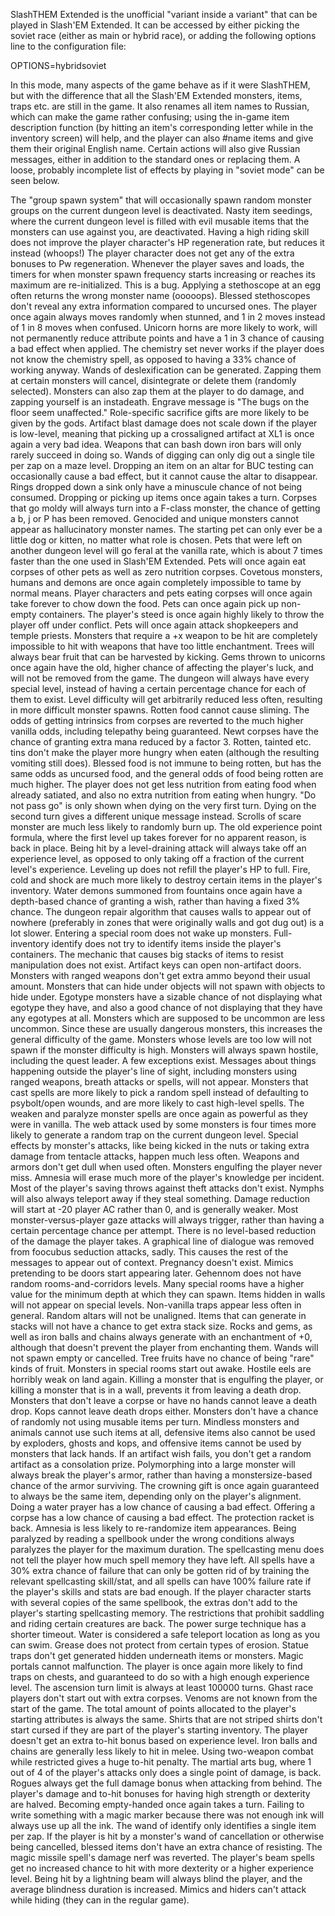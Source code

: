 SlashTHEM Extended is the unofficial "variant inside a variant" that can be played in Slash'EM Extended. It can be accessed by either picking the soviet race (either as main or hybrid race), or adding the following options line to the configuration file:

OPTIONS=hybridsoviet

In this mode, many aspects of the game behave as if it were SlashTHEM, but with the difference that all the Slash'EM Extended monsters, items, traps etc. are still in the game. It also renames all item names to Russian, which can make the game rather confusing; using the in-game item description function (by hitting an item's corresponding letter while in the inventory screen) will help, and the player can also #name items and give them their original English name. Certain actions will also give Russian messages, either in addition to the standard ones or replacing them. A loose, probably incomplete list of effects by playing in "soviet mode" can be seen below.

The "group spawn system" that will occasionally spawn random monster groups on the current dungeon level is deactivated.
Nasty item seedings, where the current dungeon level is filled with evil musable items that the monsters can use against you, are deactivated.
Having a high riding skill does not improve the player character's HP regeneration rate, but reduces it instead (whoops!)
The player character does not get any of the extra bonuses to Pw regeneration.
Whenever the player saves and loads, the timers for when monster spawn frequency starts increasing or reaches its maximum are re-initialized. This is a bug.
Applying a stethoscope at an egg often returns the wrong monster name (ooooops).
Blessed stethoscopes don't reveal any extra information compared to uncursed ones.
The player once again always moves randomly when stunned, and 1 in 2 moves instead of 1 in 8 moves when confused.
Unicorn horns are more likely to work, will not permanently reduce attribute points and have a 1 in 3 chance of causing a bad effect when applied.
The chemistry set never works if the player does not know the chemistry spell, as opposed to having a 33% chance of working anyway.
Wands of deslexification can be generated. Zapping them at certain monsters will cancel, disintegrate or delete them (randomly selected). Monsters can also zap them at the player to do damage, and zapping yourself is an instadeath. Engrave message is "The bugs on the floor seem unaffected."
Role-specific sacrifice gifts are more likely to be given by the gods.
Artifact blast damage does not scale down if the player is low-level, meaning that picking up a crossaligned artifact at XL1 is once again a very bad idea.
Weapons that can bash down iron bars will only rarely succeed in doing so.
Wands of digging can only dig out a single tile per zap on a maze level.
Dropping an item on an altar for BUC testing can occasionally cause a bad effect, but it cannot cause the altar to disappear.
Rings dropped down a sink only have a minuscule chance of not being consumed.
Dropping or picking up items once again takes a turn.
Corpses that go moldy will always turn into a F-class monster, the chance of getting a b, j or P has been removed.
Genocided and unique monsters cannot appear as hallucinatory monster names.
The starting pet can only ever be a little dog or kitten, no matter what role is chosen.
Pets that were left on another dungeon level will go feral at the vanilla rate, which is about 7 times faster than the one used in Slash'EM Extended.
Pets will once again eat corpses of other pets as well as zero nutrition corpses.
Covetous monsters, humans and demons are once again completely impossible to tame by normal means.
Player characters and pets eating corpses will once again take forever to chow down the food.
Pets can once again pick up non-empty containers.
The player's steed is once again highly likely to throw the player off under conflict.
Pets will once again attack shopkeepers and temple priests.
Monsters that require a +x weapon to be hit are completely impossible to hit with weapons that have too little enchantment.
Trees will always bear fruit that can be harvested by kicking.
Gems thrown to unicorns once again have the old, higher chance of affecting the player's luck, and will not be removed from the game.
The dungeon will always have every special level, instead of having a certain percentage chance for each of them to exist.
Level difficulty will get arbitrarily reduced less often, resulting in more difficult monster spawns.
Rotten food cannot cause sliming.
The odds of getting intrinsics from corpses are reverted to the much higher vanilla odds, including telepathy being guaranteed.
Newt corpses have the chance of granting extra mana reduced by a factor 3.
Rotten, tainted etc. tins don't make the player more hungry when eaten (although the resulting vomiting still does).
Blessed food is not immune to being rotten, but has the same odds as uncursed food, and the general odds of food being rotten are much higher.
The player does not get less nutrition from eating food when already satiated, and also no extra nutrition from eating when hungry.
"Do not pass go" is only shown when dying on the very first turn. Dying on the second turn gives a different unique message instead.
Scrolls of scare monster are much less likely to randomly burn up.
The old experience point formula, where the first level up takes forever for no apparent reason, is back in place.
Being hit by a level-draining attack will always take off an experience level, as opposed to only taking off a fraction of the current level's experience.
Leveling up does not refill the player's HP to full.
Fire, cold and shock are much more likely to destroy certain items in the player's inventory.
Water demons summoned from fountains once again have a depth-based chance of granting a wish, rather than having a fixed 3% chance.
The dungeon repair algorithm that causes walls to appear out of nowhere (preferably in zones that were originally walls and got dug out) is a lot slower.
Entering a special room does not wake up monsters.
Full-inventory identify does not try to identify items inside the player's containers.
The mechanic that causes big stacks of items to resist manipulation does not exist.
Artifact keys can open non-artifact doors.
Monsters with ranged weapons don't get extra ammo beyond their usual amount.
Monsters that can hide under objects will not spawn with objects to hide under.
Egotype monsters have a sizable chance of not displaying what egotype they have, and also a good chance of not displaying that they have any egotypes at all.
Monsters which are supposed to be uncommon are less uncommon. Since these are usually dangerous monsters, this increases the general difficulty of the game.
Monsters whose levels are too low will not spawn if the monster difficulty is high.
Monsters will always spawn hostile, including the quest leader. A few exceptions exist.
Messages about things happening outside the player's line of sight, including monsters using ranged weapons, breath attacks or spells, will not appear.
Monsters that cast spells are more likely to pick a random spell instead of defaulting to psybolt/open wounds, and are more likely to cast high-level spells.
The weaken and paralyze monster spells are once again as powerful as they were in vanilla.
The web attack used by some monsters is four times more likely to generate a random trap on the current dungeon level.
Special effects by monster's attacks, like being kicked in the nuts or taking extra damage from tentacle attacks, happen much less often.
Weapons and armors don't get dull when used often.
Monsters engulfing the player never miss.
Amnesia will erase much more of the player's knowledge per incident.
Most of the player's saving throws against theft attacks don't exist. Nymphs will also always teleport away if they steal something.
Damage reduction will start at -20 player AC rather than 0, and is generally weaker.
Most monster-versus-player gaze attacks will always trigger, rather than having a certain percentage chance per attempt.
There is no level-based reduction of the damage the player takes.
A graphical line of dialogue was removed from foocubus seduction attacks, sadly. This causes the rest of the messages to appear out of context.
Pregnancy doesn't exist.
Mimics pretending to be doors start appearing later.
Gehennom does not have random rooms-and-corridors levels.
Many special rooms have a higher value for the minimum depth at which they can spawn.
Items hidden in walls will not appear on special levels.
Non-vanilla traps appear less often in general.
Random altars will not be unaligned.
Items that can generate in stacks will not have a chance to get extra stack size.
Rocks and gems, as well as iron balls and chains always generate with an enchantment of +0, although that doesn't prevent the player from enchanting them.
Wands will not spawn empty or cancelled.
Tree fruits have no chance of being "rare" kinds of fruit.
Monsters in special rooms start out awake.
Hostile eels are horribly weak on land again.
Killing a monster that is engulfing the player, or killing a monster that is in a wall, prevents it from leaving a death drop.
Monsters that don't leave a corpse or have no hands cannot leave a death drop. Kops cannot leave death drops either.
Monsters don't have a chance of randomly not using musable items per turn. Mindless monsters and animals cannot use such items at all, defensive items also cannot be used by exploders, ghosts and kops, and offensive items cannot be used by monsters that lack hands.
If an artifact wish fails, you don't get a random artifact as a consolation prize.
Polymorphing into a large monster will always break the player's armor, rather than having a monstersize-based chance of the armor surviving.
The crowning gift is once again guaranteed to always be the same item, depending only on the player's alignment.
Doing a water prayer has a low chance of causing a bad effect.
Offering a corpse has a low chance of causing a bad effect.
The protection racket is back.
Amnesia is less likely to re-randomize item appearances.
Being paralyzed by reading a spellbook under the wrong conditions always paralyzes the player for the maximum duration.
The spellcasting menu does not tell the player how much spell memory they have left.
All spells have a 30% extra chance of failure that can only be gotten rid of by training the relevant spellcasting skill/stat, and all spells can have 100% failure rate if the player's skills and stats are bad enough.
If the player character starts with several copies of the same spellbook, the extras don't add to the player's starting spellcasting memory.
The restrictions that prohibit saddling and riding certain creatures are back.
The power surge technique has a shorter timeout.
Water is considered a safe teleport location as long as you can swim.
Grease does not protect from certain types of erosion.
Statue traps don't get generated hidden underneath items or monsters.
Magic portals cannot malfunction.
The player is once again more likely to find traps on chests, and guaranteed to do so with a high enough experience level.
The ascension turn limit is always at least 100000 turns.
Ghast race players don't start out with extra corpses.
Venoms are not known from the start of the game.
The total amount of points allocated to the player's starting attributes is always the same.
Shirts that are not striped shirts don't start cursed if they are part of the player's starting inventory.
The player doesn't get an extra to-hit bonus based on experience level.
Iron balls and chains are generally less likely to hit in melee.
Using two-weapon combat while restricted gives a huge to-hit penalty.
The martial arts bug, where 1 out of 4 of the player's attacks only does a single point of damage, is back.
Rogues always get the full damage bonus when attacking from behind.
The player's damage and to-hit bonuses for having high strength or dexterity are halved.
Becoming empty-handed once again takes a turn.
Failing to write something with a magic marker because there was not enough ink will always use up all the ink.
The wand of identify only identifies a single item per zap.
If the player is hit by a monster's wand of cancellation or otherwise being cancelled, blessed items don't have an extra chance of resisting.
The magic missile spell's damage nerf was reverted.
The player's beam spells get no increased chance to hit with more dexterity or a higher experience level.
Being hit by a lightning beam will always blind the player, and the average blindness duration is increased.
Mimics and hiders can't attack while hiding (they can in the regular game).